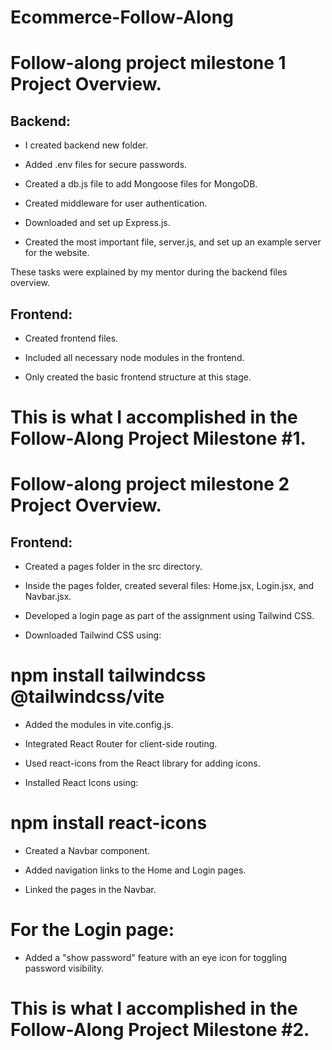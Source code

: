 # Ecommerce-Follow-Along

# Follow-along project milestone 1 Project Overview.

## Backend:

+ I created backend new folder.

+ Added .env files for secure passwords.

+ Created a db.js file to add Mongoose files for MongoDB.

+ Created middleware for user authentication.

+ Downloaded and set up Express.js.

+ Created the most important file, server.js, and set up an example server for the website.

These tasks were explained by my mentor during the backend files overview.

## Frontend:

+ Created frontend files.

+ Included all necessary node modules in the frontend.

+ Only created the basic frontend structure at this stage.

# This is what I accomplished in the Follow-Along Project Milestone #1.


# Follow-along project milestone 2 Project Overview.

## Frontend:

+ Created a pages folder in the src directory.

+ Inside the pages folder, created several files: Home.jsx, Login.jsx, and Navbar.jsx.

+ Developed a login page as part of the assignment using Tailwind CSS.

+ Downloaded Tailwind CSS using: 
# npm install tailwindcss @tailwindcss/vite

+ Added the modules in vite.config.js.

+ Integrated React Router for client-side routing.

+ Used react-icons from the React library for adding icons.

+ Installed React Icons using:

# npm install react-icons

+ Created a Navbar component.

+ Added navigation links to the Home and Login pages.

+ Linked the pages in the Navbar.

# For the Login page:

+ Added a "show password" feature with an eye icon for toggling password visibility.

# This is what I accomplished in the Follow-Along Project Milestone #2.



